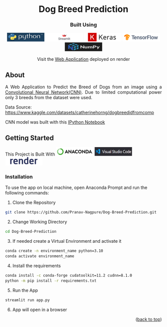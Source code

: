 <a name="readme-top"></a>

<div align="center">

# __Dog Breed Prediction__

### Built Using
  
[![Python][python-shield]][python-url]
[![Streamlit][streamlit-shield]][streamlit-url]
[![Keras][keras-shield]][keras-url]
[![TensorFlow][tensorflow-shield]][tensorflow-url]
[![NumPy][numpy-shield]][numpy-url]

Visit the <a href="https://dogbreed-predictor.onrender.com">Web Application</a> deployed on render

</div>

## __About__
<p align="justify">
A Web Application to Predict the Breed of Dogs from an image using a <a href="https://en.wikipedia.org/wiki/Convolutional_neural_network">Convolutional Neural Network(CNN)</a>. Due to limited computational power only 3 breeds from the dataset were used.

Data Source: https://www.kaggle.com/datasets/catherinehorng/dogbreedidfromcomp

CNN model was built with this <a href="https://github.com/Pranav-Nagpure/Dog-Breed-Prediction-NB">IPython Notebook</a>
</p>

## __Getting Started__

This Project is Built With [![Anaconda][anaconda-shield]][anaconda-url] [![VSCode][vscode-shield]][vscode-url] [![Render][render-shield]][render-url]

### __Installation__
To use the app on local machine, open Anaconda Prompt and run the following commands:

1. Clone the Repository
```sh
git clone https://github.com/Pranav-Nagpure/Dog-Breed-Prediction.git
```

2. Change Working Directory
```sh
cd Dog-Breed-Prediction
```

3. If needed create a Virtual Environment and activate it
```sh
conda create -n environment_name python=3.10
conda activate environment_name
```

4. Install the requirements
```sh
conda install -c conda-forge cudatoolkit=11.2 cudnn=8.1.0
python -m pip install -r requirements.txt
```

5. Run the App
```sh
streamlit run app.py
```

6. App will open in a browser

<p align="right">
(<a href="#readme-top">back to top</a>)
</p>

[python-shield]: https://raw.githubusercontent.com/Pranav-Nagpure/Support-Repository/master/images/python-shield.png "Python"
[python-url]: https://www.python.org

[streamlit-shield]: https://raw.githubusercontent.com/Pranav-Nagpure/Support-Repository/master/images/streamlit-shield.png
[streamlit-url]: https://streamlit.io "Streamlit"

[keras-shield]: https://raw.githubusercontent.com/Pranav-Nagpure/Support-Repository/master/images/keras-shield.png
[keras-url]: https://keras.io "Keras"

[tensorflow-shield]: https://raw.githubusercontent.com/Pranav-Nagpure/Support-Repository/master/images/tensorflow-shield.png
[tensorflow-url]: https://www.tensorflow.org "TensorFlow"

[numpy-shield]: https://raw.githubusercontent.com/Pranav-Nagpure/Support-Repository/master/images/numpy-shield.png
[numpy-url]: https://numpy.org "NumPy"

[anaconda-shield]: https://raw.githubusercontent.com/Pranav-Nagpure/Support-Repository/master/images/anaconda-shield.png
[anaconda-url]: https://www.anaconda.com "Anaconda"

[vscode-shield]: https://raw.githubusercontent.com/Pranav-Nagpure/Support-Repository/master/images/vscode-shield.png
[vscode-url]: https://code.visualstudio.com "VSCode"

[render-shield]: https://raw.githubusercontent.com/Pranav-Nagpure/Support-Repository/master/images/render-shield.png
[render-url]: https://render.com "Render"